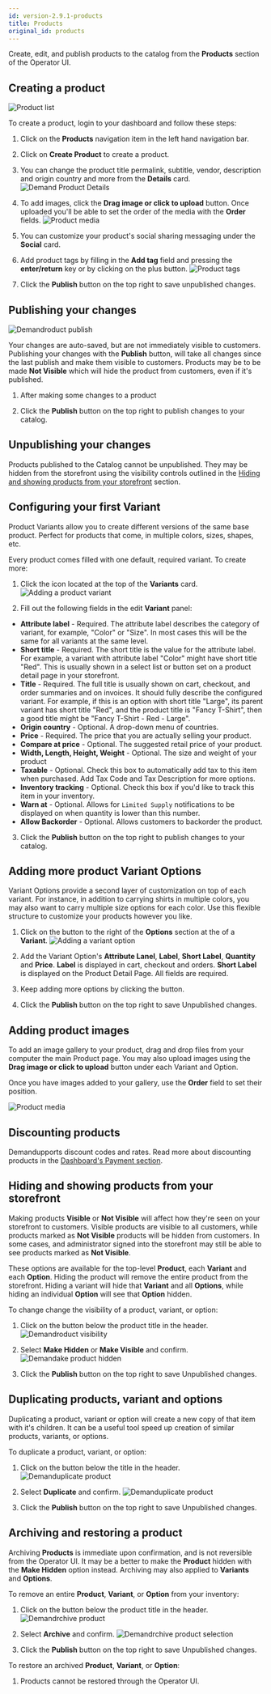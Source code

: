 ```yaml
---
id: version-2.9.1-products
title: Products
original_id: products
---
```


Create, edit, and publish products to the catalog from the **Products** section of the Operator UI.

## Creating a product

![](/assets/operator-ui-product-list.png "Product list")

To create a product, login to your dashboard and follow these steps:

1. Click on the **Products** navigation item in the left hand navigation bar.

2. Click on **Create Product** to create a product.

3. You can change the product title permalink, subtitle, vendor, description and origin country and more from the **Details** card.
  ![](/assets/operator-ui-product-detail.png "Demand Product Details")

3. To add images, click the **Drag image or click to upload** button. Once uploaded you'll be able to set the order of the media with the **Order** fields.
  ![](/assets/operator-ui-product-media.png "Product media")

4. You can customize your product's social sharing messaging under the **Social** card.

5. Add product tags by filling in the **Add tag** field and pressing the **enter/return** key or by clicking on the plus <i class="font-icon mdi mdi-plus"></i> button.
  ![](/assets/operator-ui-product-tags.png "Product tags")

6. Click the **Publish** button on the top right to save unpublished changes.


## Publishing your changes

![](/assets/operator-ui-product-publish.png "Demandroduct publish")

Your changes are auto-saved, but are not immediately visible to customers. Publishing your changes with the **Publish** button, will take all changes since the last publish and make them visible to customers. Products may be to be made **Not Visible** which will hide the product from customers, even if it's published.

1. After making some changes to a product

2. Click the **Publish** button on the top right to publish changes to your catalog.

## Unpublishing your changes

Products published to the Catalog cannot be unpublished. They may be hidden from the storefront using the visibility controls outlined in the [Hiding and showing products from your storefront](#hiding-and-showing-products-from-your-storefront) section.

## Configuring your first Variant

Product Variants allow you to create different versions of the same base product. Perfect for products that come, in multiple colors, sizes, shapes, etc.

Every product comes filled with one default, required variant. To create more:
1. Click the <i class="font-icon mdi mdi-plus"></i> icon located at the top of the **Variants** card.
  ![](/assets/operator-ui-product-variant-add.png "Adding a product variant")

2. Fill out the following fields in the edit **Variant** panel:

- **Attribute label** - Required. The attribute label describes the category of variant, for example, "Color" or "Size". In most cases this will be the same for all variants at the same level.
- **Short title** - Required. The short title is the value for the attribute label. For example, a variant with attribute label "Color" might have short title "Red". This is usually shown in a select list or button set on a product detail page in your storefront.
- **Title** - Required. The full title is usually shown on cart, checkout, and order summaries and on invoices. It should fully describe the configured variant. For example, if this is an option with short title "Large", its parent variant has short title "Red", and the product title is "Fancy T-Shirt", then a good title might be "Fancy T-Shirt - Red - Large".
- **Origin country** - Optional. A drop-down menu of countries.
- **Price** - Required. The price that you are actually selling your product.
- **Compare at price** - Optional. The suggested retail price of your product.
- **Width, Length, Height, Weight** - Optional. The size and weight of your product
- **Taxable** - Optional. Check this box to automatically add tax to this item when purchased. Add Tax Code and Tax Description for more options.
- **Inventory tracking** - Optional. Check this box if you'd like to track this item in your inventory.
- **Warn at** - Optional. Allows for `Limited Supply` notifications to be displayed on when quantity is lower than this number.
- **Allow Backorder** - Optional. Allows customers to backorder the product.

3. Click the **Publish** button on the top right to publish changes to your catalog.


## Adding more product Variant Options

Variant Options provide a second layer of customization on top of each variant. For instance, in addition to carrying shirts in multiple colors, you may also want to carry multiple size options for each color. Use this flexible structure to customize your products however you like.

1. Click on the <i class="font-icon mdi mdi-plus"></i> button to the right of the **Options** section at the of a **Variant**.
  ![](/assets/operator-ui-product-option-add.png "Adding a variant option")

2. Add the Variant Option's **Attribute Lanel**, **Label**, **Short Label**, **Quantity** and **Price**. **Label** is displayed in cart, checkout and orders. **Short Label** is displayed on the Product Detail Page. All fields are required.

3. Keep adding more options by clicking the <i class="font-icon mdi mdi-plus"></i> button.

4. Click the **Publish** button on the top right to save Unpublished changes.

## Adding product images

To add an image gallery to your product, drag and drop files from your computer the main Product page. You may also upload images using the **Drag image or click to upload** button under each Variant and Option.

Once you have images added to your gallery, use the **Order** field to set their position.

![](/assets/operator-ui-product-media.png "Product media")

## Discounting products

Demandupports discount codes and rates. Read more about discounting products in the [Dashboard's Payment section](payments-discounts.md).

## Hiding and showing products from your storefront

Making products **Visible** or **Not Visible** will affect how they're seen on your storefront to customers. Visible products are visible to all customers, while products marked as **Not Visible** products will be hidden from customers. In some cases, and administrator signed into the storefront may still be able to see products marked as **Not Visible**.

These options are available for the top-level **Product**, each **Variant** and each **Option**. Hiding the product will remove the entire product from the storefront. Hiding a variant will hide that **Variant** and all **Options**, while hiding an individual **Option** will see that **Option** hidden.

To change change the visibility of a product, variant, or option:

1. Click on the <i class="font-icon mdi mdi-dots-horizontal-circle"></i> button below the product title in the header.
  ![](/assets/operator-ui-product-archive.png "Demandroduct visibility")

2. Select **Make Hidden** or **Make Visible** and confirm.
  ![](/assets/operator-ui-product-make-hidden.png "Demandake product hidden")

3. Click the **Publish** button on the top right to save Unpublished changes.

## Duplicating products, variant and options

Duplicating a product, variant or option will create a new copy of that item with it's children. It can be a useful tool speed up creation of similar products, variants, or options.

To duplicate a product, variant, or option:

1. Click on the <i class="font-icon mdi mdi-dots-horizontal-circle"></i> button below the title in the header.
  ![](/assets/operator-ui-product-archive.png "Demanduplicate product")

2. Select **Duplicate** and confirm.
  ![](/assets/operator-ui-product-duplicate.png "Demanduplicate product")

3. Click the **Publish** button on the top right to save Unpublished changes.

## Archiving and restoring a product

Archiving **Products** is immediate upon confirmation, and is not reversible from the Operator UI. It may be a better to make the **Product** hidden with the **Make Hidden** option instead. Archiving may also applied to **Variants** and **Options**.

To remove an entire **Product**, **Variant**, or **Option** from your inventory:

1. Click on the <i class="font-icon mdi mdi-dots-horizontal-circle"></i> button below the product title in the header.
  ![](/assets/operator-ui-product-archive.png "Demandrchive product")

2. Select **Archive** and confirm.
  ![](/assets/operator-ui-product-archive-select.png "Demandrchive product selection")

3. Click the **Publish** button on the top right to save Unpublished changes.

To restore an archived **Product**, **Variant**, or **Option**:

1. Products cannot be restored through the Operator UI.